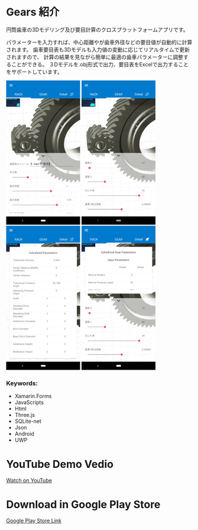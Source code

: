 # Gears 紹介
<p>円筒歯車の3Dモデリング及び要目計算のクロスプラットフォームアプリです。</p>

<p>パラメーターを入力すれば、中心距離やが歯車外径などの要目値が自動的に計算されます。
歯車要目表も3Dモデルも入力値の変動に応じてリアルタイムで更新されますので、
計算の結果を見ながら簡単に最適の歯車パラメーターに調整することができる。
３Dモデルを.obj形式で出力、要目表をExcelで出力することをサポートしています。</p>
<p>
<img src="https://raw.githubusercontent.com/F1shift/Gears/master/Screenshots/Screenshot_20191025-215546.png" width=200>
<img src="https://raw.githubusercontent.com/F1shift/Gears/master/Screenshots/Screenshot_20191025-215556.png" width=200>
<img src="https://raw.githubusercontent.com/F1shift/Gears/master/Screenshots/Screenshot_20191025-215617.png" width=200>
<img src="https://raw.githubusercontent.com/F1shift/Gears/master/Screenshots/Screenshot_20191025-215627.png" width=200></p>

### Keywords: 
- Xamarin.Forms
- JavaScripts
- Html
- Three.js
- SQLite-net
- Json
- Android
- UWP

# YouTube Demo Vedio
<a href="https://youtu.be/mgseR7lVBEg">	
Watch on YouTube</a>

# Download in Google Play Store
<a href="https://play.google.com/store/apps/details?id=com.f1shift.gears">	
Google Play Store Link</a>
